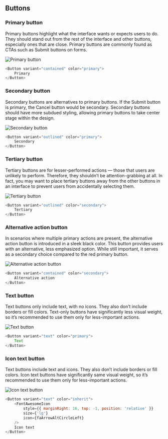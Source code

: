 ## Buttons

### Primary button

Primary buttons highlight what the interface wants or expects users to do. They should stand out from the rest of the interface and other buttons, especially ones that are close. Primary buttons are commonly found as CTAs such as Submit buttons on forms.

<p align="left">
  <img alt="Primary button" src="https://i.ibb.co/9YLytZv/Screenshot-2023-10-13-112138.png">
</p>

```javascript
<Button variant="contained" color="primary">
    Primary
</Button>
```

### Secondary button

Secondary buttons are alternatives to primary buttons. If the Submit button is primary, the Cancel button would be secondary. Secondary buttons should have more subdued styling, allowing primary buttons to take center stage within the design.

<p align="left">
  <img alt="Secondary button" src="https://i.ibb.co/XS66vxh/Screenshot-2023-10-13-105526.png">
</p>

```javascript
<Button variant="outlined" color="primary">
    Secondary
</Button>
```

### Tertiary button

Tertiary buttons are for lesser-performed actions — those that users are unlikely to perform. Therefore, they shouldn’t be attention-grabbing at all. In fact, you may want to place tertiary buttons away from the other buttons in an interface to prevent users from accidentally selecting them.

<p align="left">
  <img alt="Tertiary button" src="https://i.ibb.co/ZT0qrhg/Screenshot-2023-10-13-110040.png">
</p>

```javascript
<Button variant="outlined" color="secondary">
    Tertiary
</Button>
```

### Alternative action button

In scenarios where multiple primary actions are present, the alternative action button is introduced in a sleek black color. This button provides users with an alternative, less emphasized option. While still important, it serves as a secondary choice compared to the red primary button.

<p align="left">
  <img alt="Alternative action button" src="https://i.ibb.co/wZnfZSD/Screenshot-2023-10-13-110414.png">
</p>

```javascript
<Button variant="contained" color="secondary">
    Alternative action
</Button>
```

### Text button

Text buttons only include text, with no icons. They also don’t include borders or fill colors. Text-only buttons have significantly less visual weight, so it’s recommended to use them only for less-important actions.

<p align="left">
  <img alt="Text button" src="https://i.ibb.co/0r68gXx/Screenshot-2023-10-13-162633.png">
</p>

```javascript
<Button variant="text" color="primary">
    Text
</Button>
```

### Icon text button

Text buttons include text and icons. They also don’t include borders or fill colors. Icon text buttons have significantly same visual weight, so it’s recommended to use them only for less-important actions.

<p align="left">
  <img alt="Icon text button" src="https://i.ibb.co/KXdCZ7b/Screenshot-2023-10-13-162749.png">
</p>

```javascript
<Button variant="text" color="inherit">
    <FontAwesomeIcon
        style={{ marginRight: 16, top: -1, position: 'relative' }}
        size={'lg'}
        icon={faArrowAltCircleLeft}
    />
    Icon text
</Button>
```